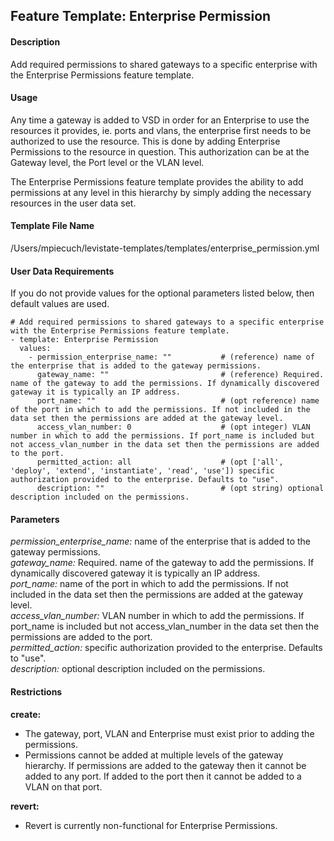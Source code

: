 ## Feature Template: Enterprise Permission
#### Description
Add required permissions to shared gateways to a specific enterprise with the Enterprise Permissions feature template.

#### Usage
Any time a gateway is added to VSD in order for an Enterprise to use the resources it provides, ie. ports and vlans, the enterprise first needs to be authorized to use the resource. This is done by adding Enterprise Permissions to the resource in question. This authorization can be at the Gateway level, the Port level or the VLAN level.

The Enterprise Permissions feature template provides the ability to add permissions at any level in this hierarchy by simply adding the necessary resources in the user data set.

#### Template File Name
/Users/mpiecuch/levistate-templates/templates/enterprise_permission.yml

#### User Data Requirements
If you do not provide values for the optional parameters listed below, then default values are used.

```
# Add required permissions to shared gateways to a specific enterprise with the Enterprise Permissions feature template.
- template: Enterprise Permission
  values:
    - permission_enterprise_name: ""           # (reference) name of the enterprise that is added to the gateway permissions.
      gateway_name: ""                         # (reference) Required. name of the gateway to add the permissions. If dynamically discovered gateway it is typically an IP address.
      port_name: ""                            # (opt reference) name of the port in which to add the permissions. If not included in the data set then the permissions are added at the gateway level.
      access_vlan_number: 0                    # (opt integer) VLAN number in which to add the permissions. If port_name is included but not access_vlan_number in the data set then the permissions are added to the port.
      permitted_action: all                    # (opt ['all', 'deploy', 'extend', 'instantiate', 'read', 'use']) specific authorization provided to the enterprise. Defaults to "use".
      description: ""                          # (opt string) optional description included on the permissions.

```

#### Parameters
*permission_enterprise_name:* name of the enterprise that is added to the gateway permissions.<br>
*gateway_name:* Required. name of the gateway to add the permissions. If dynamically discovered gateway it is typically an IP address.<br>
*port_name:* name of the port in which to add the permissions. If not included in the data set then the permissions are added at the gateway level.<br>
*access_vlan_number:* VLAN number in which to add the permissions. If port_name is included but not access_vlan_number in the data set then the permissions are added to the port.<br>
*permitted_action:* specific authorization provided to the enterprise. Defaults to "use".<br>
*description:* optional description included on the permissions.<br>


#### Restrictions
**create:**
* The gateway, port, VLAN and Enterprise must exist prior to adding the permissions.
* Permissions cannot be added at multiple levels of the gateway hierarchy. If permissions are added to the gateway then it cannot be added to any port. If added to the port then it cannot be added to a VLAN on that port.

**revert:**
* Revert is currently non-functional for Enterprise Permissions.

